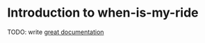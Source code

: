 # Introduction to when-is-my-ride

TODO: write [great documentation](http://jacobian.org/writing/what-to-write/)
